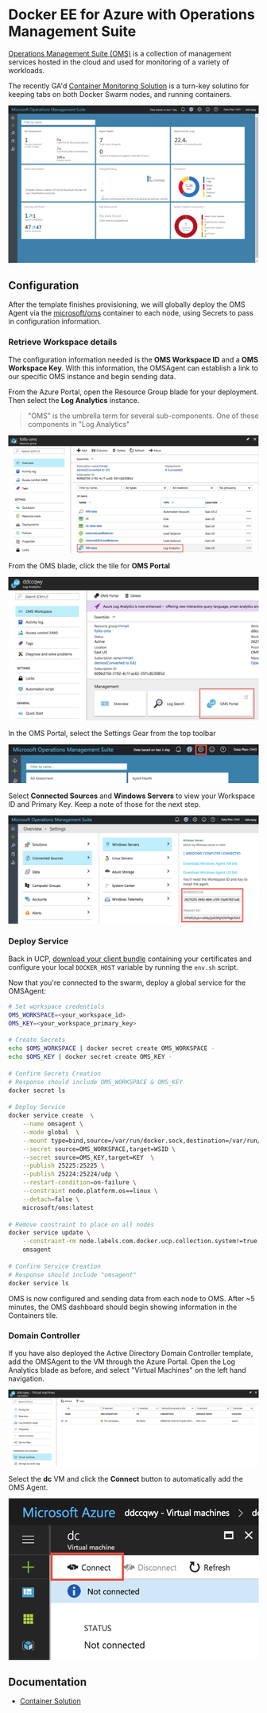 # Docker EE for Azure with Operations Management Suite

[Operations Management Suite (OMS)](https://docs.microsoft.com/en-us/azure/operations-management-suite/operations-management-suite-overview) is a collection of management services hosted in the cloud and used for monitoring of a variety of workloads.  

The recently GA'd [Container Monitoring Solution](https://docs.microsoft.com/en-us/azure/log-analytics/log-analytics-containers) is a turn-key solutino for keeping tabs on both Docker Swarm nodes, and running containers. 

![screenshot](./media/screen06.png)

## Configuration

After the template finishes provisioning, we will globally deploy the OMS Agent via the [microsoft/oms](https://hub.docker.com/r/microsoft/oms/) container to each node, using Secrets to pass in configuration information.  

### Retrieve Workspace details

The configuration information needed is the **OMS Workspace ID** and a **OMS Workspace Key**.  With this information, the OMSAgent can establish a link to our specific OMS instance and begin sending data.

From the Azure Portal, open the Resource Group blade for your deployment. Then select the **Log Analytics** instance.

> "OMS" is the umbrella term for several sub-components. One of these components in "Log Analytics"

![screenshot](./media/screen00.png)

From the OMS blade, click the tile for **OMS Portal**

![screenshot](./media/screen01.png)

In the OMS Portal, select the Settings Gear from the top toolbar

![screenshot](./media/screen02.png)

Select **Connected Sources** and **Windows Servers** to view your Workspace ID and Primary Key. Keep a note of those for the next step.

![screenshot](./media/screen03.png)

### Deploy Service

Back in UCP, [download your client bundle](https://docs.docker.com/datacenter/ucp/2.2/guides/user/access-ucp/cli-based-access/#download-client-certificates) containing your certificates and configure your local `DOCKER_HOST` variable by running the `env.sh` script.

Now that you're connected to the swarm, deploy a global service for the OMSAgent:

```sh
# Set workspace credentials
OMS_WORKSPACE=<your_workspace_id>
OMS_KEY=<your_workspace_primary_key>

# Create Secrets
echo $OMS_WORKSPACE | docker secret create OMS_WORKSPACE -
echo $OMS_KEY | docker secret create OMS_KEY -

# Confirm Secrets Creation
# Response should include OMS_WORKSPACE & OMS_KEY
docker secret ls

# Deploy Service
docker service create  \
    --name omsagent \
    --mode global  \
    --mount type=bind,source=/var/run/docker.sock,destination=/var/run/docker.sock \
    --secret source=OMS_WORKSPACE,target=WSID \
    --secret source=OMS_KEY,target=KEY  \
    --publish 25225:25225 \
    --publish 25224:25224/udp \
    --restart-condition=on-failure \
    --constraint node.platform.os==linux \
    --detach=false \
    microsoft/oms:latest

# Remove constraint to place on all nodes
docker service update \
    --constraint-rm node.labels.com.docker.ucp.collection.system!=true  \
    omsagent

# Confirm Service Creation
# Response should include "omsagent"
docker service ls
```

OMS is now configured and sending data from each node to OMS. After ~5 minutes, the OMS dashboard should begin showing information in the Containers tile. 

### Domain Controller

If you have also deployed the Active Directory Domain Controller template, add the OMSAgent to the VM through the Azure Portal. Open the Log Analytics blade as before, and select "Virtual Machines" on the left hand navigation. 

![screenshot](./media/screen04.png)

Select the **dc** VM and click the **Connect** button to automatically add the OMS Agent. 

![screenshot](./media/screen05.png)

## Documentation
* [Container Solution](https://docs.microsoft.com/en-us/azure/log-analytics/log-analytics-containers#linux-container-hosts#secure-your-secret-information-for-docker-swarm-and-kubernetes)